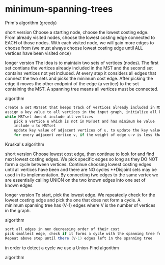 # minimum-spanning-trees
Prim's algorithm (greedy)


short version
Choose a starting node, choose the lowest costing edge. 
From already visited nodes, choose the lowest costing edge connected to EACH of those nodes. With each visited node, we will gain more edges to choose from (we must always choose lowest costing edge until ALL vertices have been visited once)


longer version
The idea is to maintain two sets of vertices (nodes). The first set contians the vertices already included in the MST and the second set contains vertices not yet included.
At every step it considers all edges that connect the two sets and picks the minimum cost edge. After picking the edge it moves the other endpoint of the edge (a vertice) to the set containing the MST. A spanning tree means all vertices must be connected. 


algorithm

```java
create a set MSTset that keeps track of vertices already included in MST
assign a key value to all vertices in the input graph, initialize all key values as INFINITE, assign key value as 0 for the first vertice so that it is picked first
while MSTset doesnt include all vertices
    pick a vertice u which is not in MSTset and has minimum ke value
    include u to MSTset
    update key value of adjacent vertices of u, to update the key values iterate through all adjacent vertices
    for every adjacent vertice v, if the weight of edge u-v is less than the previous key value of v, update the key value as weight of u-v
```


Kruskal's algorithm


short version
Choose lowest cost edge, then continue to look for and find next lowest costing edges.
We pick specific edges so long as they DO NOT form a cycle between vertices. 
Continue choosing lowest costing edges until all vertices have been and there are NO cycles
**Disjoint sets may be used in its implementation. By connecting two edges to the same vertex we are essentially calling UNION on the two known edges into one set of known edges


longer version
To start, pick the lowest edge. We repeatedly check for the lowest costing edge and pick the one that does not form a cycle.
A minimum spanning tree has (V-1) edges where V is the number of vertices in the graph. 


algorithm

```java
sort all edges in non decreasing order of their cost
pick smallest edge, check if it forms a cycle with the spanning tree formed so far. if no cycle is formed, include this edge. Else, discard it
Repeat above step until there (V-1) edges left in the spanning tree
```


in order to detect a cycle we use a Union-Find algorithm


algorithm


























































